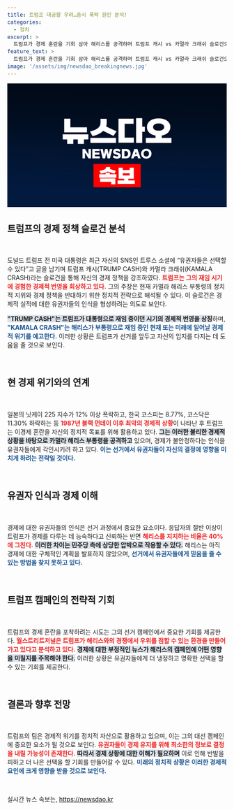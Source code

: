 ```yaml
---
title: 트럼프 대공황 우려…증시 폭락 원인 분석!
categories:
  - 정치
excerpt: >
  트럼프가 경제 혼란을 기회 삼아 해리스를 공격하며 트럼프 캐시 vs 카멀라 크래쉬 슬로건으로 유권자들에게 강한 메시지를 던진다. 현재 부동산 시장과 경제의 불안정 속에서 과거에 비해 경제 관리 능력을 강조하는 전략이 주목받고 있다. 클릭하면 이번 대선의 핵심이 된 경제 논쟁을 더 알아보세요!
feature_text: >
  트럼프가 경제 혼란을 기회 삼아 해리스를 공격하며 트럼프 캐시 vs 카멀라 크래쉬 슬로건으로 유권자들에게 강한 메시지를 던진다. 현재 부동산 시장과 경제의 불안정 속에서 과거에 비해 경제 관리 능력을 강조하는 전략이 주목받고 있다. 클릭하면 이번 대선의 핵심이 된 경제 논쟁을 더 알아보세요!
image: '/assets/img/newsdao_breakingnews.jpg'
---
```


<p><img src="/assets/img/newsdao_breakingnews.jpg" alt="koreaapp 속보" /></p>

<h2 data-ke-size="size26">트럼프의 경제 정책 슬로건 분석</h2>

<p data-ke-size="size16">&nbsp;</p>

<p>도널드 트럼프 전 미국 대통령은 최근 자신의 SNS인 트루스 소셜에 “유권자들은 선택할 수 있다”고 글을 남기며 트럼프 캐시(TRUMP CASH)와 카멀라 크래쉬(KAMALA CRASH)라는 슬로건을 통해 자신의 경제 정책을 강조하였다. <b><span style="color: #ee2323;">트럼프는 그의 재임 시기에 경험한 경제적 번영을 회상하고 있다.</span></b> 그의 주장은 현재 카멀라 해리스 부통령의 정치적 지위와 경제 정책을 반대하기 위한 정치적 전략으로 해석될 수 있다. 이 슬로건은 경제적 실적에 대한 유권자들의 인식을 형성하려는 의도로 보인다. </p>

<p><b><span style="background-color: #21538527;">"TRUMP CASH"는 트럼프가 대통령으로 재임 중이던 시기의 경제적 번영을 상징</span></b>하며, <b><span style="color: #1a5490;">"KAMALA CRASH"는 해리스가 부통령으로 재임 중인 현재 또는 미래에 일어날 경제적 위기를 예고한다.</span></b> 이러한 상황은 트럼프가 선거를 앞두고 자신의 입지를 다지는 데 도움을 줄 것으로 보인다. </p>

<p data-ke-size="size16">&nbsp;</p>

<h2 data-ke-size="size26">현 경제 위기와의 연계</h2>

<p data-ke-size="size16">&nbsp;</p>

<p>일본의 닛케이 225 지수가 12% 이상 폭락하고, 한국 코스피는 8.77%, 코스닥은 11.30% 하락하는 등 <b><span style="color: #ee2323;">1987년 블랙 먼데이 이후 최악의 경제적 상황</span></b>이 나타난 후 트럼프는 이경제 혼란을 자신의 정치적 목표를 위해 활용하고 있다. <b><span style="background-color: #21538527;">그는 이러한 불리한 경제적 상황을 바탕으로 카멀라 해리스 부통령을 공격하고</span></b> 있으며, 경제가 불안정하다는 인식을 유권자들에게 각인시키려 하고 있다. <b><span style="color: #1a5490;">이는 선거에서 유권자들이 자신의 결정에 영향을 미치게 하려는 전략일 것이다.</span></b></p>

<p data-ke-size="size16">&nbsp;</p>

<h2 data-ke-size="size26">유권자 인식과 경제 이해</h2>

<p data-ke-size="size16">&nbsp;</p>

<p>경제에 대한 유권자들의 인식은 선거 과정에서 중요한 요소이다. 응답자의 절반 이상이 트럼프가 경제를 다루는 데 능숙하다고 신뢰하는 반면 <b><span style="color: #ee2323;">해리스를 지지하는 비율은 40%에 그친다.</span></b> <b><span style="background-color: #21538527;">이러한 차이는 민주당 측에 상당한 압박으로 작용할 수 있다.</span></b> 해리스는 아직 경제에 대한 구체적인 계획을 발표하지 않았으며, <b><span style="color: #1a5490;">선거에서 유권자들에게 믿음을 줄 수 있는 방법을 찾지 못하고 있다.</span></b></p>

<p data-ke-size="size16">&nbsp;</p>

<h2 data-ke-size="size26">트럼프 캠페인의 전략적 기회</h2>

<p data-ke-size="size16">&nbsp;</p>

<p>트럼프의 경제 혼란을 포착하려는 시도는 그의 선거 캠페인에서 중요한 기회를 제공한다. <b><span style="color: #ee2323;">월스트리트저널은 트럼프가 해리스와의 경쟁에서 우위를 점할 수 있는 환경을 만들어가고 있다고 분석하고 있다.</span></b> <b><span style="background-color: #21538527;">경제에 대한 부정적인 뉴스가 해리스의 캠페인에 어떤 영향을 미칠지를 주목해야 한다.</span></b> 이러한 상황은 유권자들에게 더 냉정하고 명확한 선택을 할 수 있는 기회를 제공한다. </p>

<p data-ke-size="size16">&nbsp;</p>

<h2 data-ke-size="size26">결론과 향후 전망</h2>

<p data-ke-size="size16">&nbsp;</p>

<p>트럼프의 팀은 경제적 위기를 정치적 자산으로 활용하고 있으며, 이는 그의 대선 캠페인에 중요한 요소가 될 것으로 보인다. <b><span style="color: #ee2323;">유권자들이 경제 유지를 위해 최소한의 정보로 결정을 내릴 가능성이 존재한다.</span></b> <b><span style="background-color: #21538527;">따라서 경제 상황에 대한 이해가 필요하며</span></b> 이로 인해 반발을 피하고 더 나은 선택을 할 기회를 만들어갈 수 있다. <b><span style="color: #1a5490;">미래의 정치적 상황은 이러한 경제적 요인에 크게 영향을 받을 것으로 보인다.</span></b></p>

<p data-ke-size="size16">&nbsp;</p>
실시간 뉴스 속보는, <a href="https://newsdao.kr" rel="dofollow">https://newsdao.kr</a>


